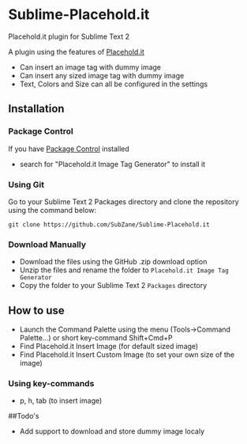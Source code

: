 Sublime-Placehold.it
=============================

Placehold.it plugin for Sublime Text 2

A plugin using the features of [Placehold.it](http://placehold.it)
* Can insert an image tag with dummy image
* Can insert any sized image tag with dummy image
* Text, Colors and Size can all be configured in the settings

## Installation
### Package Control
If you have [Package Control](http://wbond.net/sublime_packages/package_control) installed

* search for "Placehold.it Image Tag Generator" to install it

### Using Git
Go to your Sublime Text 2 Packages directory and clone the repository using the command below:

    git clone https://github.com/SubZane/Sublime-Placehold.it

### Download Manually

* Download the files using the GitHub .zip download option
* Unzip the files and rename the folder to `Placehold.it Image Tag Generator`
* Copy the folder to your Sublime Text 2 `Packages` directory

## How to use
* Launch the Command Palette using the menu (Tools->Command Palette...) or short key-command Shift+Cmd+P
* Find Placehold.it Insert Image (for default sized image)
* Find Placehold.it Insert Custom Image (to set your own size of the image)

### Using key-commands
* p, h, tab (to insert image)

##Todo's
* Add support to download and store dummy image localy